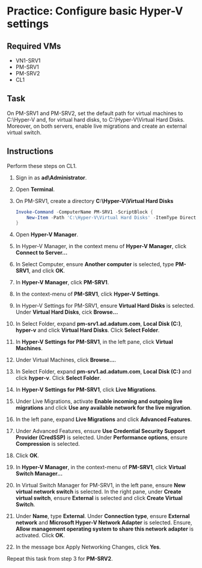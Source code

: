 # Practice: Configure basic Hyper-V settings

## Required VMs

* VN1-SRV1
* PM-SRV1
* PM-SRV2
* CL1

## Task

On PM-SRV1 and PM-SRV2, set the default path for virtual machines to C:\\Hyper-V and, for virtual hard disks, to C:\\Hyper-V\\Virtual Hard Disks. Moreover, on both servers, enable live migrations and create an external virtual switch.

## Instructions

Perform these steps on CL1.

1. Sign in as **ad\Administrator**.
1. Open **Terminal**.
1. On PM-SRV1, create a directory **C:\\Hyper-V\\Virtual Hard Disks**

    ````powershell
    Invoke-Command -ComputerName PM-SRV1 -ScriptBlock {
        New-Item -Path 'C:\Hyper-V\Virtual Hard Disks' -ItemType Directory
    }
    ````

1. Open **Hyper-V Manager**.
1. In Hyper-V Manager, in the context menu of **Hyper-V Manager**, click **Connect to Server...**
1. In Select Computer, ensure **Another computer** is selected, type **PM-SRV1**, and click **OK**.
1. In **Hyper-V Manager**, click **PM-SRV1**.
1. In the context-menu of **PM-SRV1**, click **Hyper-V Settings**.
1. In Hyper-V Settings for PM-SRV1, ensure **Virtual Hard Disks** is selected. Under **Virtual Hard Disks**, cick **Browse...**
1. In Select Folder, expand **pm-srv1.ad.adatum.com**, **Local Disk (C:)**, **hyper-v** and click **Virtual Hard Disks**. Click **Select Folder**.
1. In **Hyper-V Settings for PM-SRV1**, in the left pane, click **Virtual Machines**.
1. Under Virtual Machines, click **Browse...**.
1. In Select Folder, expand **pm-srv1.ad.adatum.com**, **Local Disk (C:)** and click **hyper-v**. Click **Select Folder**.
1. In **Hyper-V Settings for PM-SRV1**, click **Live Migrations**.
1. Under Live Migrations, activate **Enable incoming and outgoing live migrations** and click **Use any available network for the live migration**.
1. In the left pane, expand **Live Migrations** and click **Advanced Features**.
1. Under Advanced Features, ensure **Use Credential Security Support Provider (CredSSP)** is selected. Under **Performance options**, ensure **Compression** is selected.
1. Click **OK**.
1. In **Hyper-V Manager**, in the context-menu of **PM-SRV1**, click **Virtual Switch Manager...**
1. In Virtual Switch Manager for PM-SRV1, in the left pane, ensure **New virtual network switch** is selected. In the right pane, under **Create virtual switch**, ensure **External** is selected and click **Create Virtual Switch**.
1. Under **Name**, type **External**. Under **Connection type**, ensure **External network** and **Microsoft Hyper-V Network Adapter** is selected. Ensure, **Allow management operating system to share this network adapter** is activated. Click **OK**.
1. In the message box Apply Networking Changes, click **Yes**.

Repeat this task from step 3 for **PM-SRV2**.
